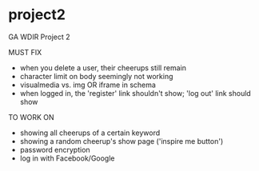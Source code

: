 # project2
GA WDIR Project 2


MUST FIX
- when you delete a user, their cheerups still remain
- character limit on body seemingly not working
- visualmedia vs. img OR iframe in schema
- when logged in, the 'register' link shouldn't show; 'log out' link should show


TO WORK ON
- showing all cheerups of a certain keyword
- showing a random cheerup's show page ('inspire me button')
- password encryption
- log in with Facebook/Google
